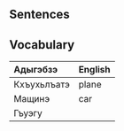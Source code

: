 ## Sentences
## Vocabulary
| Адыгэбзэ    | English |
| :---------- | ------- |
| Кхъухьлъатэ | plane   |
| Мащинэ      | car     |
| Гъуэгу      |         |
